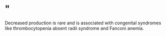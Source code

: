 # "

Decreased production is rare and is associated with congenital syndromes like thrombocytopenia absent radii syndrome and Fanconi anemia.
